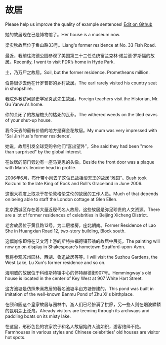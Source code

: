 # 故居

Please help us improve the quality of example sentences! [Edit on Github](https://github.com/jiyushe/jiyu-example-sentence-source/blob/main/chinese/guju.md)

<p><span class="chinese">她的故居现在已是博物馆了。</span><span class="english">Her house is a museum now.</span></p>

<p><span class="chinese">梁实秋故居位于鱼山路33号。</span><span class="english">Liang's former residence at No. 33 Fish Road.</span></p>

<p><span class="chinese">最近，我前往海德公园参观了美国第三十二任总统富兰克林·诺兰德·罗斯福的故居。</span><span class="english">Recently, I went to visit FDR’s home in Hyde Park.</span></p>

<p><span class="chinese">土，乃万尸之故居。</span><span class="english">Soil, but the former residence. Prometheans million.</span></p>

<p><span class="chinese">伯爵很少去他在什罗普郡的乡村故居。</span><span class="english">The earl rarely visited his country seat in shropshire.</span></p>

<p><span class="chinese">我院外教访问顾史学家炎武先生故居。</span><span class="english">Foreign teachers visit the Historian, Mr. Gu Yanwu's home.</span></p>

<p><span class="chinese">你的关闭了的故居檐头的枯死的瓦菲。</span><span class="english">The withered weeds on the tiled eaves of your shut-up house.</span></p>

<p><span class="chinese">我今天去的最有价值的地方是赛金花故居。</span><span class="english">My mum was very impressed with 'Sai Jin Hua's former residence'.</span></p>

<p><span class="chinese">她说，故居引发全球竞购令他们“喜出望外”。</span><span class="english">She said they had been "more than surprised" by the global interest.</span></p>

<p><span class="chinese">在故居的前门旁边有一座马克思的头像。</span><span class="english">Beside the front door was a plaque with Marx’s leonine head in profile.</span></p>

<p><span class="chinese">2006年6月，布什带小泉去了这位已故摇滚天王的故居“雅园”。</span><span class="english">Bush took Koizumi to the late King of Rock and Roll's Graceland in June 2006.</span></p>

<p><span class="chinese">这很大程度上取决于在伦敦格伦艾伦的故居的工作人员。</span><span class="english">Much of that depends on being able to staff the London cottage at Glen Ellen.</span></p>

<p><span class="chinese">北京西城区存在着大量近现代名人故居，这些故居是弥足珍贵的人文资源。</span><span class="english">There are a lot of former residences of celebrities in Beijing Xicheng District.</span></p>

<p><span class="chinese">老舍故居位于黄县路12号，为二层楼房，座北朝南。</span><span class="english">Former Residence of Lao She in Huangxian Road 12, two-story building, Block south.</span></p>

<p><span class="chinese">这幅肖像即将在艾文河上游的斯特拉福德镇莎翁的故居中展览。</span><span class="english">The painting will now go on display in Shakespeare’s hometown Stratford-upon-Avon.</span></p>

<p><span class="chinese">我将参观苏州园林、西湖、鲁迅故居等等。</span><span class="english">I will visit the Suzhou Gardens, the West Lake, Lu Xun's former residence and so on.</span></p>

<p><span class="chinese">海明威的故居位于科维斯特镇中心的怀特赫德街907号。</span><span class="english">Hemmingway's old house is located in the center of Key West at 907 White Hart Street.</span></p>

<p><span class="chinese">这方池塘是仿照朱熹故居的著名池塘半亩方塘修建的。</span><span class="english">This pond was built in imitation of the well-known Banmu Pond of Zhu Xi's birthplace.</span></p>

<p><span class="chinese">在颐和园这个皇家故居与园林中，游人们已经挤满了拱廊，另一些人则在烟波鳞鳞的昆明湖上泛舟。</span><span class="english">Already visitors are teeming through its archways and paddling boats on its misty lake.</span></p>

<p><span class="chinese">在这里，形形色色的农家院子和名人故居始终人流如织，游客络绎不绝。</span><span class="english">Farmhouses in various styles and Chinese celebrities' old houses are visitor hot spots.</span></p>

